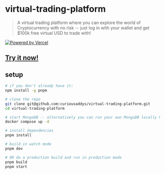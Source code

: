 # virtual-trading-platform

> A virtual trading platform where you can explore the world of Cryptocurrency with no risk -- just log in with your wallet and get $100k free virtual USD to trade with!

[![Powered by Vercel](https://www.datocms-assets.com/31049/1618983297-powered-by-vercel.svg)](https://vercel.com/?utm_source=curious-addys-trading-club&utm_campaign=oss)

## [Try it now!](https://trade.curiousaddys.com)

## setup

```bash
# if you don't already have it:
npm install -g pnpm

# clone the repo
git clone git@github.com:curiousaddys/virtual-trading-platform.git
cd virtual-trading-platform

# start MongoDB -- alternatively you can run your own MongoDB locally however you like!
docker compose up -d

# install dependencies
pnpm install

# build in watch mode
pnpm dev

# OR do a production build and run in production mode
pnpm build
pnpm start
```
